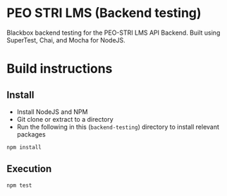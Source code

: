 # PEO STRI LMS (Backend testing)

Blackbox backend testing for the PEO-STRI LMS API Backend. Built using SuperTest, Chai, and Mocha for NodeJS.

# Build instructions

## Install

- Install NodeJS and NPM
- Git clone or extract to a directory
- Run the following in this (`backend-testing`) directory to install relevant packages

```
npm install
```

## Execution

```
npm test
```
